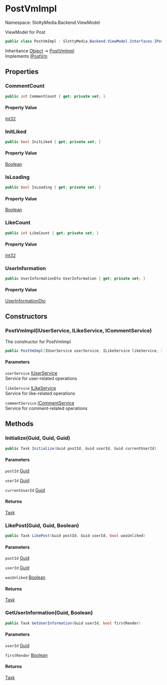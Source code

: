 # PostVmImpl

Namespace: SlottyMedia.Backend.ViewModel

ViewModel for Post

```csharp
public class PostVmImpl : SlottyMedia.Backend.ViewModel.Interfaces.IPostVm
```

Inheritance [Object](https://docs.microsoft.com/en-us/dotnet/api/system.object) → [PostVmImpl](./slottymedia.backend.viewmodel.postvmimpl.md)<br>
Implements [IPostVm](./slottymedia.backend.viewmodel.interfaces.ipostvm.md)

## Properties

### **CommentCount**

```csharp
public int CommentCount { get; private set; }
```

#### Property Value

[Int32](https://docs.microsoft.com/en-us/dotnet/api/system.int32)<br>

### **InitLiked**

```csharp
public bool InitLiked { get; private set; }
```

#### Property Value

[Boolean](https://docs.microsoft.com/en-us/dotnet/api/system.boolean)<br>

### **IsLoading**

```csharp
public bool IsLoading { get; private set; }
```

#### Property Value

[Boolean](https://docs.microsoft.com/en-us/dotnet/api/system.boolean)<br>

### **LikeCount**

```csharp
public int LikeCount { get; private set; }
```

#### Property Value

[Int32](https://docs.microsoft.com/en-us/dotnet/api/system.int32)<br>

### **UserInformation**

```csharp
public UserInformationDto UserInformation { get; private set; }
```

#### Property Value

[UserInformationDto](./slottymedia.backend.dtos.userinformationdto.md)<br>

## Constructors

### **PostVmImpl(IUserService, ILikeService, ICommentService)**

The constructor for PostVmImpl

```csharp
public PostVmImpl(IUserService userService, ILikeService likeService, ICommentService commentService)
```

#### Parameters

`userService` [IUserService](./slottymedia.backend.services.interfaces.iuserservice.md)<br>
Service for user-related operations

`likeService` [ILikeService](./slottymedia.backend.services.interfaces.ilikeservice.md)<br>
Service for like-related operations

`commentService` [ICommentService](./slottymedia.backend.services.interfaces.icommentservice.md)<br>
Service for comment-related operations

## Methods

### **Initialize(Guid, Guid, Guid)**

```csharp
public Task Initialize(Guid postId, Guid userId, Guid currentUserId)
```

#### Parameters

`postId` [Guid](https://docs.microsoft.com/en-us/dotnet/api/system.guid)<br>

`userId` [Guid](https://docs.microsoft.com/en-us/dotnet/api/system.guid)<br>

`currentUserId` [Guid](https://docs.microsoft.com/en-us/dotnet/api/system.guid)<br>

#### Returns

[Task](https://docs.microsoft.com/en-us/dotnet/api/system.threading.tasks.task)<br>

### **LikePost(Guid, Guid, Boolean)**

```csharp
public Task LikePost(Guid postId, Guid userId, bool wasUnliked)
```

#### Parameters

`postId` [Guid](https://docs.microsoft.com/en-us/dotnet/api/system.guid)<br>

`userId` [Guid](https://docs.microsoft.com/en-us/dotnet/api/system.guid)<br>

`wasUnliked` [Boolean](https://docs.microsoft.com/en-us/dotnet/api/system.boolean)<br>

#### Returns

[Task](https://docs.microsoft.com/en-us/dotnet/api/system.threading.tasks.task)<br>

### **GetUserInformation(Guid, Boolean)**

```csharp
public Task GetUserInformation(Guid userId, bool firstRender)
```

#### Parameters

`userId` [Guid](https://docs.microsoft.com/en-us/dotnet/api/system.guid)<br>

`firstRender` [Boolean](https://docs.microsoft.com/en-us/dotnet/api/system.boolean)<br>

#### Returns

[Task](https://docs.microsoft.com/en-us/dotnet/api/system.threading.tasks.task)<br>
